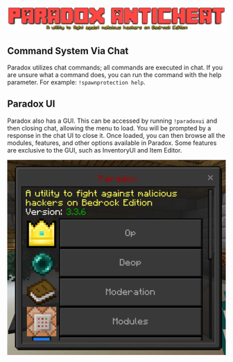 ![Paradox](../Media/Paradox_Title.png)

## Command System Via Chat

Paradox utilizes chat commands; all commands are executed in chat. If you are unsure what a command does, you can run the command with the help parameter. For example: `!spawnprotection help`.

## Paradox UI

Paradox also has a GUI. This can be accessed by running `!paradoxui` and then closing chat, allowing the menu to load. You will be prompted by a response in the chat UI to close it. Once loaded, you can then browse all the modules, features, and other options available in Paradox. Some features are exclusive to the GUI, such as InventoryUI and Item Editor.

![Paradox](../Media/gui.png)
